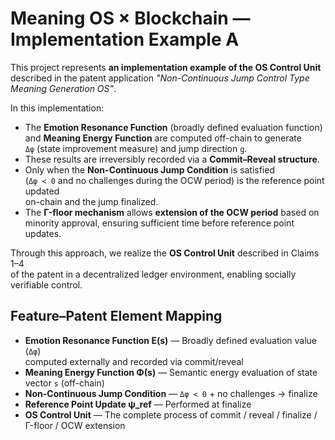 # Meaning OS × Blockchain — Implementation Example A

This project represents **an implementation example of the OS Control Unit**  
described in the patent application *"Non-Continuous Jump Control Type Meaning Generation OS"*.

In this implementation:
- The **Emotion Resonance Function** (broadly defined evaluation function)  
  and **Meaning Energy Function** are computed off-chain to generate  
  `Δφ` (state improvement measure) and jump direction `g`.
- These results are irreversibly recorded via a **Commit–Reveal structure**.
- Only when the **Non-Continuous Jump Condition** is satisfied  
  (`Δφ < 0` and no challenges during the OCW period) is the reference point updated  
  on-chain and the jump finalized.
- The **Γ-floor mechanism** allows **extension of the OCW period** based on  
  minority approval, ensuring sufficient time before reference point updates.

Through this approach, we realize the **OS Control Unit** described in Claims 1–4  
of the patent in a decentralized ledger environment, enabling socially verifiable control.


## Feature–Patent Element Mapping

- **Emotion Resonance Function E(s)** — Broadly defined evaluation value (`Δφ`)  
  computed externally and recorded via commit/reveal
- **Meaning Energy Function Φ(s)** — Semantic energy evaluation of state vector `s` (off-chain)
- **Non-Continuous Jump Condition** — `Δφ < 0` + no challenges → finalize
- **Reference Point Update ψ_ref** — Performed at finalize
- **OS Control Unit** — The complete process of commit / reveal / finalize / Γ-floor / OCW extension

